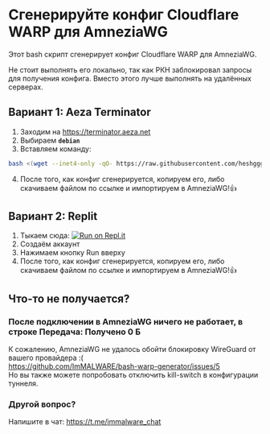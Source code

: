 # Сгенерируйте конфиг Cloudflare WARP для AmneziaWG
Этот bash скрипт сгенерирует конфиг Cloudflare WARP для AmneziaWG.

Не стоит выполнять его локально, так как РКН заблокировал запросы для получения конфига. Вместо этого лучше выполнять на удалённых серверах.

## Вариант 1: Aeza Terminator
1. Заходим на https://terminator.aeza.net
2. Выбираем **`debian`**
3. Вставляем команду:
```bash
bash <(wget --inet4-only -qO- https://raw.githubusercontent.com/heshgggg/bash-warp-generator/main/warp_generator.sh)
```
4. После того, как конфиг сгенерируется, копируем его, либо скачиваем файлом по ссылке и импортируем в AmneziaWG!👍
## Вариант 2: Replit
1. Тыкаем сюда: [![Run on Repl.it](https://repl.it/badge/github/replit/upm)](https://replit.com/new/github/ImMALWARE/bash-warp-generator)
2. Создаём аккаунт
3. Нажимаем кнопку Run вверху
4. После того, как конфиг сгенерируется, копируем его, либо скачиваем файлом по ссылке и импортируем в AmneziaWG!👍

## Что-то не получается?
### После подключении в AmneziaWG ничего не работает, в строке **Передача**: Получено 0 Б
К сожалению, AmneziaWG не удалось обойти блокировку WireGuard от вашего провайдера :( \
https://github.com/ImMALWARE/bash-warp-generator/issues/5 \
Но вы также можете попробовать отключить kill-switch в конфигурации туннеля.

### Другой вопрос?
Напишите в чат: https://t.me/immalware_chat
